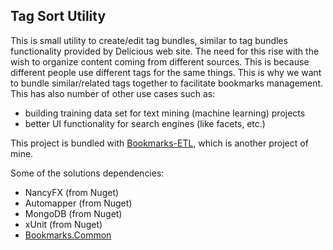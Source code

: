 ## Tag Sort Utility

This is small utility to create/edit tag bundles, similar to tag bundles functionality provided by Delicious web site. The need for this rise with the wish to organize content coming from different sources.
This is because different people use different tags for the same things. This is why we want to bundle similar/related tags together to facilitate bookmarks management. 
This has also number of other use cases such as: 
* building training data set for text mining (machine learning) projects
* better UI functionality for search engines (like facets, etc.)

This project is bundled with [Bookmarks-ETL](https://github.com/usametov/Bookmarks-ETL), which is another project of mine.

Some of the solutions dependencies:
* NancyFX (from Nuget)
* Automapper (from Nuget)
* MongoDB (from Nuget)
* xUnit (from Nuget)
* [Bookmarks.Common](https://github.com/usametov/Bookmarks-ETL/tree/master/Common)












